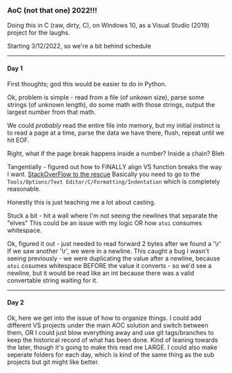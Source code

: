 ### **AoC (not that one) 2022!!!**

Doing this in C (raw, dirty, C), on Windows 10, as a Visual Studio (2019)
project for the laughs.

Starting 3/12/2022, so we're a bit behind schedule

--------
#### Day 1 
First thoughts; god this would be easier to do in Python.

Ok, problem is simple - read from a file (of unkown size), parse some strings
(of unknown length), do some math with those strings, output the largest
number from that math.

We could _probably_ read the entire file into memory, but my initial instinct
is to read a page at a time, parse the data we have there, flush, repeat until
we hit EOF.

Right, what if the page break happens inside a number? Inside a chain? Bleh

Tangentially - figured out how to FINALLY align VS function breaks the way I
want. [StackOverFlow to the rescue](https://stackoverflow.com/a/60297501/4459746)
Basically you need to go to the ```Tools/Options/Text Editor/C/Formatting/Indentation```
which is completely reasonable.

Honestly this is just teaching me a lot about casting. 

Stuck a bit - hit a wall where I'm not seeing the newlines that separate the "elves" 
This could be an issue with my logic OR how ```atoi``` consumes whitespace. 

Ok, figured it out - just needed to read forward 2 bytes after we found a '\r'
If we saw another '\r', we were in a newline. This caught a bug I wasn't seeing
previously - we were duplicating the value after a newline, because ```atoi``` 
cosumes whitespace BEFORE the value it converts - so we'd see a newline, but it
would be read like an int because there was a valid convertable string waiting
for it. 

--------
#### Day 2
Ok, here we get into the issue of how to organize things. I could add different
VS projects under the main AOC solution and switch between them, OR I could
just blow everything away and use git tags/branches to keep the historical
record of what has been done. Kind of leaning towards the later, though it's
going to make this read me LARGE. I could also make seperate folders for each
day, which is kind of the same thing as the sub projects but git might like
better. 